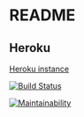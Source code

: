 # README
## Heroku
[Heroku instance](https://pacific-temple-93925.herokuapp.com/)

[![Build Status](https://travis-ci.org/StarstruckEchoid/Ratebeer.svg?branch=master)](https://travis-ci.org/StarstruckEchoid/Ratebeer)

[![Maintainability](https://api.codeclimate.com/v1/badges/8b0e4d0dbbf2dedd9eb1/maintainability)](https://codeclimate.com/github/StarstruckEchoid/Ratebeer/maintainability)
